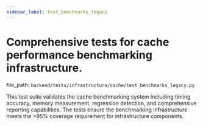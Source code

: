 ```yaml
---
sidebar_label: test_benchmarks_legacy
---
```


# Comprehensive tests for cache performance benchmarking infrastructure.

  file_path: `backend/tests/infrastructure/cache/test_benchmarks_legacy.py`

This test suite validates the cache benchmarking system including timing accuracy,
memory measurement, regression detection, and comprehensive reporting capabilities.
The tests ensure the benchmarking infrastructure meets the >95% coverage requirement
for infrastructure components.
